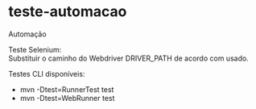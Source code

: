 # teste-automacao
Automação

Teste Selenium:\
Substituir o caminho do Webdriver DRIVER_PATH de acordo com usado.

Testes CLI disponíveis:
* mvn -Dtest=RunnerTest test
* mvn -Dtest=WebRunner test


